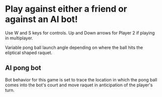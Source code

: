 # Play against either a friend or against an AI bot!

Use W and S keys for controls. Up and Down arrows for Player 2 if playing in multiplayer.

Variable pong ball launch angle depending on where the ball hits the eliptical shaped raquet.

## AI pong bot

Bot behavior for this game is set to trace the location in which the pong ball comes into the bot's court and move raquet in anticipation of the player's turn.
